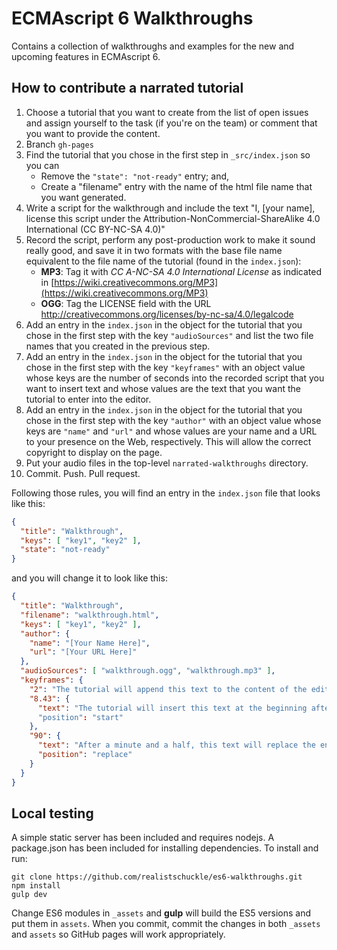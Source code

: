 # ECMAscript 6 Walkthroughs

Contains a collection of walkthroughs and examples for the new and upcoming features in ECMAscript 6.

## How to contribute a narrated tutorial

1. Choose a tutorial that you want to create from the list of open issues and
   assign yourself to the task (if you're on the team) or comment that you want
   to provide the content.
1. Branch `gh-pages` 
1. Find the tutorial that you chose in the first step in `_src/index.json` so
   you can
   * Remove the `"state": "not-ready"` entry; and,
   * Create a "filename" entry with the name of the html file name that you want
     generated.
1. Write a script for the walkthrough and include the text "I, [your name],
   license this script under the Attribution-NonCommercial-ShareAlike 4.0
   International (CC BY-NC-SA 4.0)"
1. Record the script, perform any post-production work to make it sound really
   good, and save it in two formats with the base file name equivalent to the
   file name of the tutorial (found in the `index.json`):
   * **MP3**: Tag it with _CC A-NC-SA 4.0 International License_ as indicated in
     [https://wiki.creativecommons.org/MP3](https://wiki.creativecommons.org/MP3)
   * **OGG**: Tag the LICENSE field with the URL http://creativecommons.org/licenses/by-nc-sa/4.0/legalcode
1. Add an entry in the `index.json` in the object for the tutorial that you
   chose in the first step with the key `"audioSources"` and list the
   two file names that you created in the previous step.
1. Add an entry in the `index.json` in the object for the tutorial that you
   chose in the first step with the key `"keyframes"` with an object value
   whose keys are the number of seconds into the recorded script that you want
   to insert text and whose values are the text that you want the tutorial to
   enter into the editor.
1. Add an entry in the `index.json` in the object for the tutorial that you
   chose in the first step with the key `"author"` with an object value whose
   keys are `"name"` and `"url"` and whose values are your name and a URL to
   your presence on the Web, respectively. This will allow the correct copyright
   to display on the page.
1. Put your audio files in the top-level `narrated-walkthroughs` directory.
1. Commit. Push. Pull request.

Following those rules, you will find an entry in the `index.json` file that
looks like this:

```json
{
  "title": "Walkthrough",
  "keys": [ "key1", "key2" ],
  "state": "not-ready"
}
```

and you will change it to look like this:

```json
{
  "title": "Walkthrough",
  "filename": "walkthrough.html",
  "keys": [ "key1", "key2" ],
  "author": {
    "name": "[Your Name Here]",
    "url": "[Your URL Here]"
  },
  "audioSources": [ "walkthrough.ogg", "walkthrough.mp3" ],
  "keyframes": {
    "2": "The tutorial will append this text to the content of the editor after two seconds elapses.",
    "8.43": {
      "text": "The tutorial will insert this text at the beginning after 8.43 seconds elapses."
      "position": "start"
    },
    "90": {
      "text": "After a minute and a half, this text will replace the entire content of the editor",
      "position": "replace"
    }
  }
}
```

## Local testing

A simple static server has been included and requires nodejs. A package.json has been included for installing dependencies. To install and run:

```shell
git clone https://github.com/realistschuckle/es6-walkthroughs.git
npm install
gulp dev
```

Change ES6 modules in `_assets` and **gulp** will build the ES5 versions and
put them in `assets`. When you commit, commit the changes in both `_assets` and
`assets` so GitHub pages will work appropriately.
